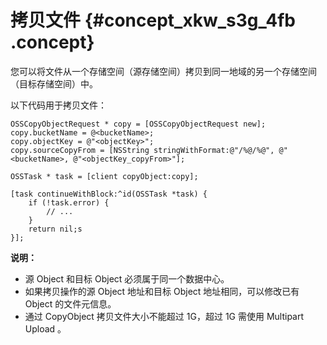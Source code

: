 # 拷贝文件 {#concept_xkw_s3g_4fb .concept}

您可以将文件从一个存储空间（源存储空间）拷贝到同一地域的另一个存储空间（目标存储空间）中。

以下代码用于拷贝文件：

```language-objc
OSSCopyObjectRequest * copy = [OSSCopyObjectRequest new];
copy.bucketName = @<bucketName>;
copy.objectKey = @"<objectKey>";
copy.sourceCopyFrom = [NSString stringWithFormat:@"/%@/%@", @"<bucketName>, @"<objectKey_copyFrom>"];

OSSTask * task = [client copyObject:copy];

[task continueWithBlock:^id(OSSTask *task) {
	if (!task.error) {
        // ...
    }
    return nil;s
}];

```

**说明：** 

-   源 Object 和目标 Object 必须属于同一个数据中心。
-   如果拷贝操作的源 Object 地址和目标 Object 地址相同，可以修改已有 Object 的文件元信息。
-   通过 CopyObject 拷贝文件大小不能超过 1G，超过 1G 需使用 Multipart Upload 。

